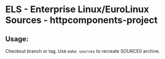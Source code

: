 # ELS - Enterprise Linux/EuroLinux Sources - httpcomponents-project
 
## Usage:
  Checkout branch or tag. Use `make sources` to recreate  SOURCE0 archive.
